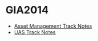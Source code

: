 GIA2014
=======

* [Asset Management Track Notes](https://github.com/mattsayler/GIA2014/blob/master/AMSTrackNotes.md)
* [UAS Track Notes](https://github.com/mattsayler/GIA2014/blob/master/UASTrackNotes.md)

